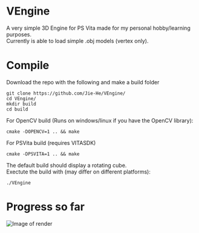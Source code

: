 # VEngine
A very simple 3D Engine for PS Vita made for my personal hobby/learning purposes.  
Currently is able to load simple .obj models (vertex only).

# Compile
Download the repo with the following and make a build folder
```
git clone https://github.com/Jie-He/VEngine/
cd VEngine/
mkdir build
cd build
```
For OpenCV build (Runs on windows/linux if you have the OpenCV library):
```
cmake -DOPENCV=1 .. && make
```
For PSVita build (requires VITASDK)
```
cmake -DPSVITA=1 .. && make
```
The default build should display a rotating cube.  
Exectute the build with (may differ on different platforms): 
```
./VEngine
```
# Progress so far
![Image of render](https://people.bath.ac.uk/jh2699/GitImages/VE_Render.png)
